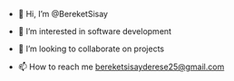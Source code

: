 - 👋 Hi, I’m @BereketSisay
- 👀 I’m  interested in software development

- 💞️ I’m looking to collaborate on projects 
- 📫 How to reach me  bereketsisayderese25@gmail.com



<!---
BereketSisay/BereketSisay is a ✨ special ✨ repository because its `README.md` (this file) appears on your GitHub profile.
You can click the Preview link to take a look at your changes.
--->
